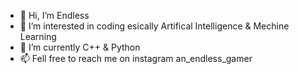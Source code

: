 - 👋 Hi, I’m Endless
- 👀 I’m interested in coding esically Artifical Intelligence & Mechine Learning 
- 🌱 I’m currently C++ & Python
- 📫 Fell free to reach me on instagram an_endless_gamer 

<!---
Endless2003/Endless2003 is a ✨ special ✨ repository because its `README.md` (this file) appears on your GitHub profile.
You can click the Preview link to take a look at your changes.
--->

